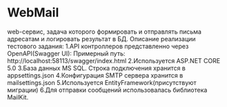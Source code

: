 # WebMail
web-сервис, задача которого формировать и отправлять письма адресатам и логировать результат в БД.
Описание реализации тестового задания:
1.API контроллеров представленно через OpenAPI(Swagger UI):
Примерный путь: http://localhost:58113/swagger/index.html
2.Используется ASP.NET CORE 5.0
3.База данных MS SQL. Строка подключения хранится в appsettings.json
4.Конфигурация SMTP сервера хранится в mailsettings.json
5.Используется EntityFramework(присутствуют миграции)
6.Для отправки сообщений использовалась библиотека MailKit.
